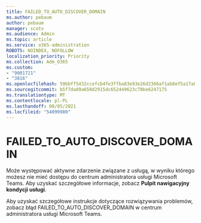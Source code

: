 ```yaml
---
title: FAILED_TO_AUTO_DISCOVER_DOMAIN
ms.author: pebaum
author: pebaum
manager: scotv
ms.audience: Admin
ms.topic: article
ms.service: o365-administration
ROBOTS: NOINDEX, NOFOLLOW
localization_priority: Priority
ms.collection: Adm_O365
ms.custom:
- "9001721"
- "3816"
ms.openlocfilehash: 59bbff5432ccefcb4fe3ffba83e93e26d2366af1ab8ef5a17a8294c1c5c0dfcb
ms.sourcegitcommit: b5f7da89a650d2915dc652449623c78be6247175
ms.translationtype: MT
ms.contentlocale: pl-PL
ms.lasthandoff: 08/05/2021
ms.locfileid: "54099980"
---
```

# <a name="failed_to_auto_discover_domain"></a>FAILED_TO_AUTO_DISCOVER_DOMAIN

Może występować aktywne zdarzenie związane z usługą, w wyniku którego możesz nie mieć dostępu do centrum administratora usługi Microsoft Teams. Aby uzyskać szczegółowe informacje, zobacz **Pulpit nawigacyjny kondycji usługi**.

Aby uzyskać szczegółowe instrukcje dotyczące rozwiązywania problemów, zobacz błąd FAILED_TO_AUTO_DISCOVER_DOMAIN w centrum administratora usługi Microsoft Teams.
